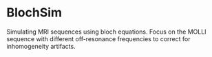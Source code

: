 # BlochSim
Simulating MRI sequences using bloch equations. Focus on the MOLLI sequence with different off-resonance frequencies to correct for inhomogeneity artifacts.
